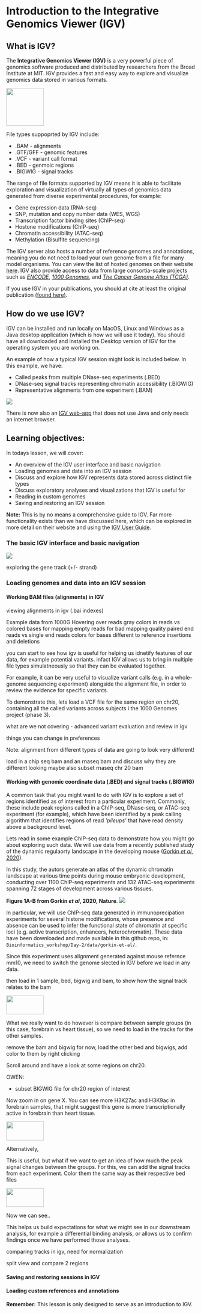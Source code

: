 
# Introduction to the Integrative Genomics Viewer (IGV) 

## What is IGV?

The **Integrative Genomics Viewer (IGV)** is a very powerful piece of genomics software produced and distributed by researchers from the Broad Institute at MIT. IGV provides a fast and easy way to explore and visualize genomics data stored in various formats. 

<img src="../figures/igv.png" height="100" width="100"/>

File types suppoprted by IGV include:  
* .BAM - alignments  
* .GTF/GFF - genomic features  
* .VCF - variant call format  
* .BED - genmoic regions   
* .BIGWIG - signal tracks  

The range of file formats supported by IGV means it is able to facilitate exploration and visualization of virtually all types of genomics data generated from diverse experimental procedures, for example: 
* Gene expression data (RNA-seq)  
* SNP, mutation and copy number data (WES, WGS)  
* Transcription factor binding sites (ChIP-seq)  
* Hostone modifications (ChIP-seq)  
* Chromatin accessibility (ATAC-seq)  
* Methylation (Bisulfite sequencing)  

The IGV server also hosts a number of reference genomes and annotations, meaning you do not need to load your own genome from a file for many model organisms. You can view the list of hosted genomes on their website [here](http://software.broadinstitute.org/software/igv/Genomes). IGV also provide access to data from large consortia-scale projects such as [*ENCODE*](https://www.encodeproject.org/), [*1000 Genomes*](https://www.internationalgenome.org/home), and [*The Cancer Genome Atlas (TCGA)*](https://www.cancer.gov/about-nci/organization/ccg/research/structural-genomics/tcga). 

If you use IGV in your publications, you should at cite at least the original publication [(found here)](https://www.nature.com/articles/nbt.1754). 

## How do we use IGV?

IGV can be installed and run locally on MacOS, Linux and Windows as a Java desktop application (which is how we will use it today). You should have all downloaded and installed the Desktop version of IGV for the operating system you are working on. 

An example of how a typical IGV session might look is included below. In this example, we have:
- Called peaks from multiple DNase-seq experiments (.BED) 
- DNase-seq signal tracks representing chromatin accessibility (.BIGWIG) 
- Representative alignments from one experiment (.BAM) 

![](../figures/igv-example.png)

There is now also an [IGV web-app](https://igv.org/app/) that does not use Java and only needs an internet browser. 

## Learning objectives: 

In todays lesson, we will cover:  
* An overview of the IGV user interface and basic navigation
* Loading genomes and data into an IGV session
* Discuss and explore how IGV represents data stored across distinct file types 
* Discuss exploratory analyses and visualizations that IGV is useful for
* Reading in custom genomes
* Saving and restoring an IGV session 

**Note:** This is by no means a comprehensive guide to IGV. Far more functionality exists than we have discussed here, which can be explored in more detail on their website and using the [IGV User Guide](https://software.broadinstitute.org/software/igv/UserGuide). 

### The basic IGV interface and basic navigation

![](../figures/igv-1.png)



exploring the gene track (+/- strand)


### Loading genomes and data into an IGV session





#### Working BAM files (alignments) in IGV


viewing alignments in igv (.bai indexes)

Example data from 1000G 
Hovering over reads 
gray colors in reads vs colored bases for mapping 
empty reads for bad mapping quality 
paired end reads vs single end reads 
colors for bases different to reference 
insertions and deletions 


you can start to see how igv is useful for helping us idnetify features of our data, for example potential variants. infact IGV allows us to bring in multiple file types simulatneously so that they can be evaluated together. 

For example, it can be very useful to visualize variant calls (e.g. in a whole-genome sequencing experiment) alongside the alignment file, in order to review the evidence for specific variants. 

To demonstrate this, lets load a VCF file for the same region on chr20, containing all the called variants across subjects i the 1000 Genomes project (phase 3). 




what are we not covering - advanced variant evaluation and review in igv 


things you can change in preferences 


Note: alignment from different types of data are going to look very different! 

load in a chip seq bam and an rnaseq bam and discuss why they are different looking 
maybe also subset rnaseq chr 20 bam 









#### Working with genomic coordinate data (.BED) and signal tracks (.BIGWIG)

A common task that you might want to do with IGV is to explore a set of regions identified as of interest from a particular experiment. Commonly, these include peak regions called in a ChIP-seq, DNase-seq, or ATAC-seq experiment (for example), which have been identified by a peak calling algorithm that identifies regions of read *'pileups'* that have read density above a background level. 

Lets read in some example ChIP-seq data to demonstrate how you might go about exploring such data. We will use data from a recently published study of the dynamic regulaorty landscape in the developing mouse ([Gorkin *et al*, 2020](https://www.nature.com/articles/s41586-020-2093-3?proof=t)). 

In this study, the autors generate an atlas of the dynamic chromatin landscape at various time points during mouse embryonic development, conducting over 1100 ChIP-seq experiments and 132 ATAC-seq experiments spanning 72 stages of development across various tissues.

**Figure 1A-B from Gorkin *et al*, 2020, Nature**. 
![](../figures/mouse-atlas-fig1a.png)

In particular, we will use ChIP-seq data generated in immunoprecipation experiments for several histone modifications, whose presence and absence can be used to infer the functional state of chromatin at specific loci (e.g. active transcription, enhancers, heterochromatin). These data have been downloaded and made available in this github repo, in: `Bioinformatics_workshop/Day-2/data/gorkin-et-al/`.

Since this experiment uses alignment generated against mouse refernce mm10, we need to switch the genome slected in IGV before we load in any data. 


then load in 1 sample, bed, bigwig and bam, to show how the signal track relates to the bam 

<img src="../figures/igv_example.png" height="50" width="100"/>


What we really want to do however is compare between sample groups (in this case, forebrain vs heart tissue), so we need to load in the tracks for the other samples. 


remove the bam and bigwig for now, load the other bed and bigwigs, add color to them by right clicking 


Scroll around and have a look at some regions on chr20. 


OWEN: 
- subset BIGWIG file for chr20 region of interest 


Now zoom in on gene X. You can see more H3K27ac and H3K9ac in forebrain samples, that might suggest this gene is more transcriptionally active in forebrain than heart tissue. 

<img src="../figures/igv_example.png" height="50" width="100"/>


Alternatively, 


This is useful, but what if we want to get an idea of how much the peak signal changes between the groups. For this, we can add the signal tracks from each experiment. Color them the same way as their respective bed files 

<img src="../figures/igv_example.png" height="50" width="100"/>


Now we can see.. 

This helps us build expectations for what we might see in our downstream analysis, for example a differential binding analysis, or allows us to confirm findings once we have performed those analyses. 


comparing tracks in igv, need for normalization 


split view and compare 2 regions 



#### Saving and restoring sessions in IGV 







#### Loading custom references and annotations 






**Remember:** This lesson is only designed to serve as an introduction to IGV. 





